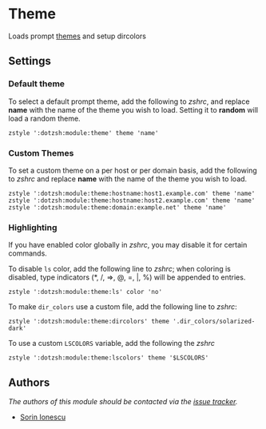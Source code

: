 Theme
=====

Loads prompt [themes][1] and setup dircolors

Settings
--------

### Default theme

To select a default prompt theme, add the following to *zshrc*, and replace **name**
with the name of the theme you wish to load. Setting it to **random** will load
a random theme.

    zstyle ':dotzsh:module:theme' theme 'name'

### Custom Themes

To set a custom theme on a per host or per domain basis, add the following
to *zshrc* and replace **name** with the name of the theme you wish to load.

    zstyle ':dotzsh:module:theme:hostname:host1.example.com' theme 'name'
    zstyle ':dotzsh:module:theme:hostname:host2.example.com' theme 'name'
    zstyle ':dotzsh:module:theme:domain:example.net' theme 'name'

### Highlighting

If you have enabled color globally in *zshrc*, you may disable it for certain
commands.

To disable `ls` color, add the following line to *zshrc*; when coloring is
disabled, type indicators (\*, /, =>, @, =, |, %) will be appended to entries.

    zstyle ':dotzsh:module:theme:ls' color 'no'

To make `dir_colors` use a custom file, add the following line to *zshrc*:

    zstyle ':dotzsh:module:theme:dircolors' theme '.dir_colors/solarized-dark'

To use a custom `LSCOLORS` variable, add the following the *zshrc*

    zstyle ':dotzsh:module:theme:lscolors' theme '$LSCOLORS'

Authors
-------

*The authors of this module should be contacted via the [issue tracker][2].*

  - [Sorin Ionescu](https://github.com/sorin-ionescu)

[1]: http://zsh.sourceforge.net/Doc/Release/User-Contributions.html#Prompt-Themes
[2]: https://github.com/dotphiles/dotzsh/issues

